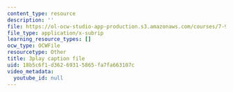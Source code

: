 ```yaml
---
content_type: resource
description: ''
file: https://ol-ocw-studio-app-production.s3.amazonaws.com/courses/7-91j-foundations-of-computational-and-systems-biology-spring-2014/18b5c6f1d36269315865fa7fa663107c_P3ORBMon8aw.srt
file_type: application/x-subrip
learning_resource_types: []
ocw_type: OCWFile
resourcetype: Other
title: 3play caption file
uid: 18b5c6f1-d362-6931-5865-fa7fa663107c
video_metadata:
  youtube_id: null
---
```

